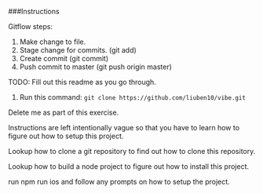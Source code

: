 ###Instructions


Gitflow steps:

1. Make change to file.
2. Stage change for commits. (git add)
3. Create commit (git commit)
4. Push commit to master (git push origin master)

TODO: Fill out this readme as you go through.


1. Run this command: `git clone https://github.com/liuben10/vibe.git`

Delete me as part of this exercise.

Instructions are left intentionally vague so that you have to learn how to figure out how to setup this project.

Lookup how to clone a git repository to find out how to clone this repository.

Lookup how to build a node project  to figure out how to install this project.

run npm run ios and follow any prompts on how to setup the project.